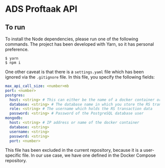 # ADS Proftaak API

## To run

To install the Node dependencies, please run one of the following commands. The project has been developed with Yarn, so it has personal preference.

```
$ yarn
$ npm i
```

One other caveat is that there is a `settings.yaml` file which has been ignored via the `.gitignore` file. In this file, you specify the following fields:

```yaml
max_api_call_size: <number>mb
port: <number>
postgres:
  host: <string> # This can either be the name of a docker container or an IP address
  database: <string> # The database name in which you store the RS transaction data
  role: <string> # The username which holds the RS transaction data
  password: <string> # Password of the PostgreSQL database user
mongodb:
  host: <string> # IP address or name of the docker container
  database: <string>
  username: <string>
  password: <string>
  port: <number>
```

This file has been excluded in the current repository, because it is a user-specific file. In our use case, we have one defined in the Docker Compose repository.
